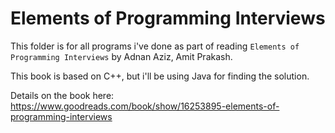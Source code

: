 # Elements of Programming Interviews

This folder is for all programs i've done as part of reading `Elements of Programming Interviews` by Adnan Aziz, Amit Prakash.

This book is based on C++, but i'll be using Java for finding the solution.

Details on the book here: https://www.goodreads.com/book/show/16253895-elements-of-programming-interviews

